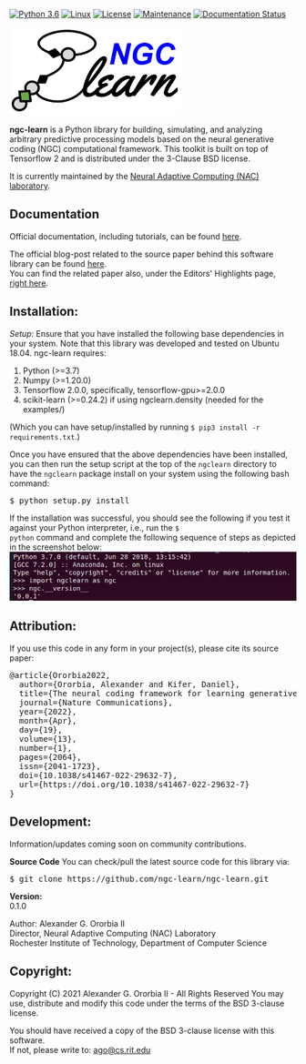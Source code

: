 [![Python 3.6](https://img.shields.io/badge/python-3.7-blue.svg)](https://www.python.org/downloads/release/python-370/)
[![Linux](https://svgshare.com/i/Zhy.svg)](https://svgshare.com/i/Zhy.svg)
[![License](https://img.shields.io/badge/License-BSD_3--Clause-blue.svg)](https://opensource.org/licenses/BSD-3-Clause)
[![Maintenance](https://img.shields.io/badge/Maintained%3F-yes-green.svg)](https://GitHub.com/Naereen/StrapDown.js/graphs/commit-activity)
[![Documentation Status](https://readthedocs.org/projects/ansicolortags/badge/?version=latest)](http://ansicolortags.readthedocs.io/?badge=latest)
<!-- [![GitHub release](https://img.shields.io/github/release/Naereen/StrapDown.js.svg)](https://GitHub.com/Naereen/StrapDown.js/releases/) -->
<!-- [![DOI:10.1007/978-3-319-76207-4_15](https://zenodo.org/badge/DOI/10.1007/978-3-319-76207-4_15.svg)](https://doi.org/10.1007/978-3-319-76207-4_15) -->

<img src="img/ngc-learn-logo.png" width="300">

<b>ngc-learn</b> is a Python library for building, simulating, and analyzing arbitrary
predictive processing models based on the neural generative coding (NGC) computational
framework. This toolkit is built on top of Tensorflow 2 and is distributed
under the 3-Clause BSD license.

It is currently maintained by the
<a href="https://www.cs.rit.edu/~ago/nac_lab.html">Neural Adaptive Computing (NAC) laboratory</a>.

<!--
**NOTE:** The documentation of this version is currently being built at the moment (the formal release will be coming shortly,
so please check in and git pull/re-clone in the next few days for the full version to be fully ported/built).
-->

## <b>Documentation</b>

Official documentation, including tutorials, can be found
<a href="https://ngc-learn.readthedocs.io/en/latest/#">here</a>.

The official blog-post related to the source paper behind this software library
can be found
<a href="https://go.nature.com/3rgl1K8">here</a>.<br>
You can find the related paper also, under the Editors' Highlights page,  
<a href="https://www.nature.com/collections/hjhbgijcei">right here</a>.

<!--The technical report going over the theoretical underpinnings of the
    NGC framework can be found here. TO BE RELEASED SOON. -->

## <b>Installation:</b>

<i>Setup:</i> Ensure that you have installed the following base dependencies in
your system. Note that this library was developed and tested on
Ubuntu 18.04.
ngc-learn requires:
1) Python (>=3.7)
2) Numpy (>=1.20.0)
3) Tensorflow 2.0.0, specifically, tensorflow-gpu>=2.0.0
4) scikit-learn (>=0.24.2) if using ngclearn.density (needed for the examples/)

(Which you can have setup/installed by running `$ pip3 install -r requirements.txt`.)

Once you have ensured that the above dependencies have been installed, you can then
run the setup script at the top of the <code>ngclearn</code> directory
to have the <code>ngclearn</code> package install on your system using the
following bash command:
<pre>
$ python setup.py install
</pre>

If the installation was successful, you should see the following if you test
it against your Python interpreter, i.e., run the <code>$ python</code> command
and complete the following sequence of steps as depicted in the screenshot below:<br>
<img src="img/test_ngclearn_install.png" width="512">

## <b>Attribution:</b>

If you use this code in any form in your project(s), please cite its source
paper:
<pre>
@article{Ororbia2022,
  author={Ororbia, Alexander and Kifer, Daniel},
  title={The neural coding framework for learning generative models},
  journal={Nature Communications},
  year={2022},
  month={Apr},
  day={19},
  volume={13},
  number={1},
  pages={2064},
  issn={2041-1723},
  doi={10.1038/s41467-022-29632-7},
  url={https://doi.org/10.1038/s41467-022-29632-7}
}
</pre>

## <b>Development:</b>

Information/updates coming soon on community contributions.

<b>Source Code</b>
You can check/pull the latest source code for this library via:
<pre>
$ git clone https://github.com/ngc-learn/ngc-learn.git
</pre>


**Version:**<br>
0.1.0 <!-- 0.0.1 Alpha -->

Author:
Alexander G. Ororbia II<br>
Director, Neural Adaptive Computing (NAC) Laboratory<br>
Rochester Institute of Technology, Department of Computer Science

## <b>Copyright:</b>

Copyright (C) 2021 Alexander G. Ororbia II - All Rights Reserved
You may use, distribute and modify this code under the
terms of the BSD 3-clause license.

You should have received a copy of the BSD 3-clause license with
this software.<br>
If not, please write to: ago@cs.rit.edu
